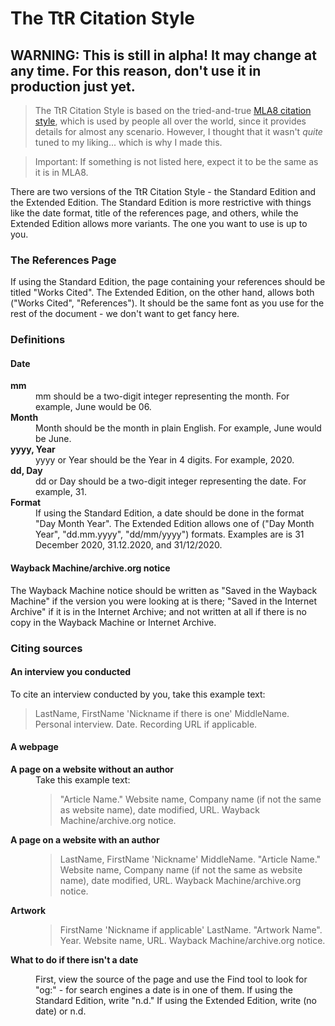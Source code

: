 # The TtR Citation Style

## WARNING: This is still in alpha! It may change at any time. For this reason, don't use it in production just yet.

> The TtR Citation Style is based on the tried-and-true [MLA8 citation style](https://pitt.libguides.com/citationhelp/mla8thedition), which is used by people all over the world, since it provides details for almost any scenario. However, I thought that it wasn't _quite_ tuned to my liking... which is why I made this.

> Important: If something is not listed here, expect it to be the same as it is in MLA8.

There are two versions of the TtR Citation Style - the Standard Edition and the Extended Edition. The Standard Edition is more restrictive with things like the date format, title of the references page, and others, while the Extended Edition allows more variants. The one you want to use is up to you.

### The References Page
If using the Standard Edition, the page containing your references should be titled "Works Cited". The Extended Edition, on the other hand, allows both ("Works Cited", "References"). It should be the same font as you use for the rest of the document - we don't want to get fancy here.

### Definitions
#### Date

<dl><dt><b>mm</b></dt>
  <dd>mm should be a two-digit integer representing the month. For example, June would be 06.</dd>
<dt><b>Month</b></dt>
  <dd>Month should be the month in plain English. For example, June would be June.</dd>
  <dt><b>yyyy, Year</b></dt>
  <dd>yyyy or Year should be the Year in 4 digits. For example, 2020.</dd>
  <dt><b>dd, Day</b></dt>
  <dd>dd or Day should be a two-digit integer representing the date. For example, 31.</dd>
  <dt><b>Format</b></dt>
<dd>If using the Standard Edition, a date should be done in the format "Day Month Year". The Extended Edition allows one of ("Day Month Year", "dd.mm.yyyy", "dd/mm/yyyy") formats. Examples are is 31 December 2020, 31.12.2020, and 31/12/2020.</dd>
  </dl>

#### Wayback Machine/archive.org notice
The Wayback Machine notice should be written as "Saved in the Wayback Machine" if the version you were looking at is there; "Saved in the Internet Archive" if it is in the Internet Archive; and not written at all if there is no copy in the Wayback Machine or Internet Archive.

### Citing sources
#### An interview you conducted
To cite an interview conducted by you, take this example text:

> LastName, FirstName 'Nickname if there is one' MiddleName. Personal interview. Date. Recording URL if applicable.

#### A webpage

<dl>
  <dt><b>A page on a website without an author</b></dt>
<dd>Take this example text:

> "Article Name." Website name, Company name (if not the same as website name), date modified, URL. Wayback Machine/archive.org notice.

</dd>

<dt><b>A page on a website with an author</b></dt>

<dd>

> LastName, FirstName 'Nickname' MiddleName. "Article Name." Website name, Company name (if not the same as website name), date modified, URL. Wayback Machine/archive.org notice.

</dd>

<dt><b>Artwork</b></dt>
<dd>

> FirstName 'Nickname if applicable' LastName. "Artwork Name". Year. Website name, URL. Wayback Machine/archive.org notice.

</dd>

<dt><b>What to do if there isn't a date</b></dt>

<dd>

First, view the source of the page and use the Find tool to look for "og:" - for search engines a date is in one of them. If using the Standard Edition, write "n.d." If using the Extended Edition, write (no date) or n.d.

</dd>

